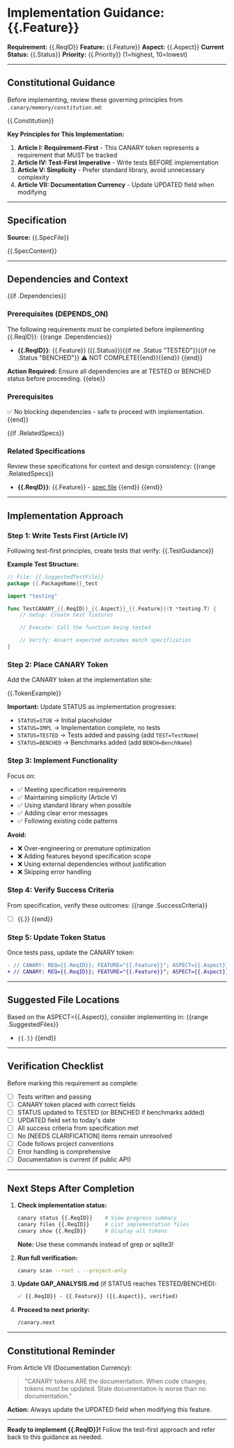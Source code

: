 # Implementation Guidance: {{.Feature}}
<!-- CANARY: REQ=CBIN-CLI-001; FEATURE="NextTemplate"; ASPECT=Docs; STATUS=TESTED; UPDATED=2025-10-16 -->

**Requirement:** {{.ReqID}}
**Feature:** {{.Feature}}
**Aspect:** {{.Aspect}}
**Current Status:** {{.Status}}
**Priority:** {{.Priority}} (1=highest, 10=lowest)

---

## Constitutional Guidance

Before implementing, review these governing principles from `.canary/memory/constitution.md`:

{{.Constitution}}

**Key Principles for This Implementation:**
1. **Article I: Requirement-First** - This CANARY token represents a requirement that MUST be tracked
2. **Article IV: Test-First Imperative** - Write tests BEFORE implementation
3. **Article V: Simplicity** - Prefer standard library, avoid unnecessary complexity
4. **Article VII: Documentation Currency** - Update UPDATED field when modifying

---

## Specification

**Source:** {{.SpecFile}}

{{.SpecContent}}

---

## Dependencies and Context

{{if .Dependencies}}
### Prerequisites (DEPENDS_ON)
The following requirements must be completed before implementing {{.ReqID}}:
{{range .Dependencies}}
- **{{.ReqID}}**: {{.Feature}} ({{.Status}}){{if ne .Status "TESTED"}}{{if ne .Status "BENCHED"}} ⚠️ NOT COMPLETE{{end}}{{end}}
{{end}}

**Action Required:** Ensure all dependencies are at TESTED or BENCHED status before proceeding.
{{else}}
### Prerequisites
✅ No blocking dependencies - safe to proceed with implementation.
{{end}}

{{if .RelatedSpecs}}
### Related Specifications
Review these specifications for context and design consistency:
{{range .RelatedSpecs}}
- **{{.ReqID}}**: {{.Feature}} - [spec file]({{.SpecFile}})
{{end}}
{{end}}

---

## Implementation Approach

### Step 1: Write Tests First (Article IV)

Following test-first principles, create tests that verify:
{{.TestGuidance}}

**Example Test Structure:**
```go
// File: {{.SuggestedTestFile}}
package {{.PackageName}}_test

import "testing"

func TestCANARY_{{.ReqID}}_{{.Aspect}}_{{.Feature}}(t *testing.T) {
    // Setup: Create test fixtures

    // Execute: Call the function being tested

    // Verify: Assert expected outcomes match specification
}
```

### Step 2: Place CANARY Token

Add the CANARY token at the implementation site:

{{.TokenExample}}

**Important:** Update STATUS as implementation progresses:
- `STATUS=STUB` → Initial placeholder
- `STATUS=IMPL` → Implementation complete, no tests
- `STATUS=TESTED` → Tests added and passing (add `TEST=TestName`)
- `STATUS=BENCHED` → Benchmarks added (add `BENCH=BenchName`)

### Step 3: Implement Functionality

Focus on:
- ✅ Meeting specification requirements
- ✅ Maintaining simplicity (Article V)
- ✅ Using standard library when possible
- ✅ Adding clear error messages
- ✅ Following existing code patterns

**Avoid:**
- ❌ Over-engineering or premature optimization
- ❌ Adding features beyond specification scope
- ❌ Using external dependencies without justification
- ❌ Skipping error handling

### Step 4: Verify Success Criteria

From specification, verify these outcomes:
{{range .SuccessCriteria}}
- [ ] {{.}}
{{end}}

### Step 5: Update Token Status

Once tests pass, update the CANARY token:
```diff
- // CANARY: REQ={{.ReqID}}; FEATURE="{{.Feature}}"; ASPECT={{.Aspect}}; STATUS=STUB; UPDATED={{.Today}}
+ // CANARY: REQ={{.ReqID}}; FEATURE="{{.Feature}}"; ASPECT={{.Aspect}}; STATUS=TESTED; TEST=TestCANARY_{{.ReqID}}_{{.Aspect}}_{{.Feature}}; UPDATED={{.Today}}
```

---

## Suggested File Locations

Based on the ASPECT={{.Aspect}}, consider implementing in:
{{range .SuggestedFiles}}
- `{{.}}`
{{end}}

---

## Verification Checklist

Before marking this requirement as complete:

- [ ] Tests written and passing
- [ ] CANARY token placed with correct fields
- [ ] STATUS updated to TESTED (or BENCHED if benchmarks added)
- [ ] UPDATED field set to today's date
- [ ] All success criteria from specification met
- [ ] No [NEEDS CLARIFICATION] items remain unresolved
- [ ] Code follows project conventions
- [ ] Error handling is comprehensive
- [ ] Documentation is current (if public API)

---

## Next Steps After Completion

1. **Check implementation status:**
   ```bash
   canary status {{.ReqID}}    # View progress summary
   canary files {{.ReqID}}     # List implementation files
   canary show {{.ReqID}}      # Display all tokens
   ```
   **Note:** Use these commands instead of grep or sqlite3!

2. **Run full verification:**
   ```bash
   canary scan --root . --project-only
   ```

3. **Update GAP_ANALYSIS.md** (if STATUS reaches TESTED/BENCHED):
   ```markdown
   ✅ {{.ReqID}} - {{.Feature}} ({{.Aspect}}, verified)
   ```

4. **Proceed to next priority:**
   ```bash
   /canary.next
   ```

---

## Constitutional Reminder

From Article VII (Documentation Currency):
> "CANARY tokens ARE the documentation. When code changes, tokens must be updated. Stale documentation is worse than no documentation."

**Action:** Always update the UPDATED field when modifying this feature.

---

**Ready to implement {{.ReqID}}!** Follow the test-first approach and refer back to this guidance as needed.
